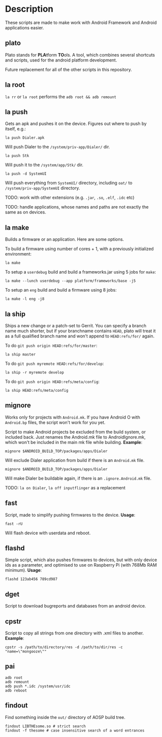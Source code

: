 # Description #

These scripts are made to make work with Android Framework and Android applications easier.

## plato ##
Plato stands for **PLA**tform **TO**ols. A tool, which combines several shortcuts and scripts, used for the android platform development.

Future replacement for all of the other scripts in this repository.

## la root ##
`la rr` or `la root` performs the `adb root && adb remount`

## la push ##
Gets an apk and pushes it on the device. Figures out where to push by itself, e.g.:
```
la push Dialer.apk
```
Will push Dialer to the `/system/priv-app/Dialer/` dir.
```
la push Stk
```
Will push it to the `/system/app/Stk/` dir.
```
la push -d SystemUI
```
Will push everything from `SystemUI/` directory, including `oat/` to `/system/priv-app/SystemUI` directory.

TODO: work with other extensions (e.g. `.jar`, `.so`, `.elf`, `.idc` etc)

TODO: handle applications, whose names and paths are not exactly the same as on devices.

## la make ##
Builds a firmware or an application. Here are some options.

To build a firmware using number of cores + 1, with a previously initialized environment:
```
la make
```

To setup a `userdebug` build and build a frameworks.jar using 5 jobs for `make`:
```
la make --lunch userdebug --app platform/frameworks/base -j5
```

To setup an `eng` build and build a firmware using 8 jobs:
```
la make -l eng -j8
```

## la ship ##
Ships a new change or a patch-set to Gerrit.
You can specify a branch name much shorter, but if your branchname contains `HEAD`,
plato will treat it as a full qualified branch name and won't append to `HEAD:refs/for/` again.

To do `git push origin HEAD:refs/for/master`:
```
la ship master 
```

To do `git push myremote HEAD:refs/for/develop`:
```
la ship -r myremote develop
```

To do `git push origin HEAD:refs/meta/config`:
```
la ship HEAD:refs/meta/config
```

## mignore ##

Works only for projects with `Android.mk`. If you have Android O with `Android.bp` files, the script won't work for you yet.

Script to make Android projects be excluded from the build system, or included back.
Just renames the Android.mk file to AndroidIgnore.mk, which won't be included in the main mk file while building.
**Example**:
```
mignore $ANDROID_BUILD_TOP/packages/apps/Dialer
```
Will exclude Dialer application from build if there is an `Android.mk` file.

```
mignore $ANDROID_BUILD_TOP/packages/apps/Dialer
```
Will make Dialer be buildable again, if there is an `.ignore.Android.mk` file.

TODO: `la on Dialer`, `la off inputflinger` as a replacement

## fast ##
Script, made to simplify pushing firmwares to the device.
**Usage**:
```
fast -rU
```
Will flash device with userdata and reboot.

## flashd ##
Simple script, which also pushes firmwares to devices, but with only device ids as a parameter,
and optimised to use on Raspberry Pi (with 768Mb RAM minimum).
**Usage**:
```
flashd 123ab456 789cd987
```

## dget ##
Script to download bugreports and databases from an android device.

## cpstr ##
Script to copy all strings from one directory with .xml files to another.
**Example**:
```
cpstr -s /path/to/directory/res -d /path/to/dir/res -c "name=\"mongooze\""
```

## pai ##
```
adb root
adb remount
adb push *.idc /system/usr/idc
adb reboot
```

## findout ##
Find something inside the `out/` directory of AOSP build tree.
```
findout LIBTHEsome.so # strict search
findout -f thesome # case insensitive search of a word entrances
```
